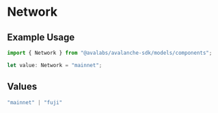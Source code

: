 # Network

## Example Usage

```typescript
import { Network } from "@avalabs/avalanche-sdk/models/components";

let value: Network = "mainnet";
```

## Values

```typescript
"mainnet" | "fuji"
```